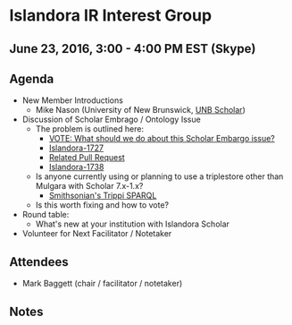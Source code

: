 # Islandora IR Interest Group
## June 23, 2016, 3:00 - 4:00 PM EST (Skype)

## Agenda

* New Member Introductions
	* Mike Nason (University of New Brunswick, [UNB Scholar](https://unbscholar.lib.unb.ca/))
* Discussion of Scholar Embrago / Ontology Issue
	* The problem is outlined here:
		* [VOTE: What should we do about this Scholar Embargo issue?](https://groups.google.com/forum/#!topic/islandora-ir/bvTMqbyXXZA)
		* [Islandora-1727](https://jira.duraspace.org/browse/ISLANDORA-1727)
		* [Related Pull Request](https://github.com/Islandora/islandora_ontology/pull/5)
		* [Islandora-1738](https://jira.duraspace.org/browse/ISLANDORA-1738)
	* Is anyone currently using or planning to use a triplestore other than Mulgara with Scholar 7.x-1.x?
		* [Smithsonian's Trippi SPARQL](https://groups.google.com/forum/#!searchin/islandora/triplestore/islandora/2BDumkJADN4/uvBTQRatAAAJ)
	* Is this worth fixing and how to vote?
* Round table:
	* What's new at your institution with Islandora Scholar
* Volunteer for Next Facilitator / Notetaker

## Attendees
* Mark Baggett (chair / facilitator / notetaker)


## Notes

		
